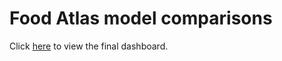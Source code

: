 # Food Atlas model comparisons

Click [here](http://titanicclassifier-env.g8sipcfcmu.us-east-1.elasticbeanstalk.com/) to view the final dashboard.
